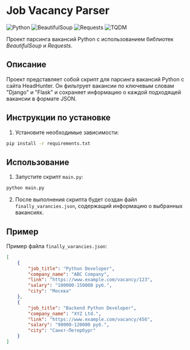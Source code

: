 # Job Vacancy Parser

![Python](https://img.shields.io/badge/Python-3.10%2B-blue)
![BeautifulSoup](https://img.shields.io/badge/BeautifulSoup-4.12.3-yellow)
![Requests](https://img.shields.io/badge/Requests-2.31.0-green)
![TQDM](https://img.shields.io/badge/TQDM-4.66.2-orange)


Проект парсинга вакансий Python с использованием библиотек *BeautifulSoup* и *Requests*.

## Описание

Проект представляет собой скрипт для парсинга вакансий Python с сайта HeadHunter. Он фильтрует вакансии по ключевым словам "Django" и "Flask" и сохраняет информацию о каждой подходящей вакансии в формате JSON.

## Инструкции по установке

1. Установите необходимые зависимости:

```bash
pip install -r requirements.txt
```

## Использование

1. Запустите скрипт `main.py`:

```bash
python main.py
```

2. После выполнения скрипта будет создан файл `finally_varancies.json`, содержащий информацию о выбранных вакансиях.


## Пример

Пример файла `finally_varancies.json`:

```json
[
    {
        "job_title": "Python Developer",
        "company_name": "ABC Company",
        "link": "https://www.example.com/vacancy/123",
        "salary": "100000-150000 руб.",
        "city": "Москва"
    },
    {
        "job_title": "Backend Python Developer",
        "company_name": "XYZ Ltd.",
        "link": "https://www.example.com/vacancy/456",
        "salary": "90000-120000 руб.",
        "city": "Санкт-Петербург"
    }
]
```




